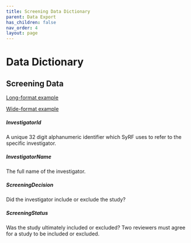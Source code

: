 ```yaml
---
title: Screening Data Dictionary
parent: Data Export
has_children: false
nav_order: 4
layout: page
---
```


# Data Dictionary 

## Screening Data

[Long-format example](./spreadsheet_templates/screening_data_unblinded_long-format_example.csv)

[Wide-format example](./spreadsheet_templates/screening_data_unblinded_wide-format_example.csv)

<!---##### Reconciled

True / False indicating whether discrepancies between reviewers have been reconciled. 

...--->

##### InvestigatorId	

A unique 32 digit alphanumeric identifier which SyRF uses to refer to the specific investigator.

##### InvestigatorName	

The full name of the investigator.

##### ScreeningDecision	

Did the investigator include or exclude the study?

##### ScreeningStatus

Was the study ultimately included or excluded? Two reviewers must agree for a study to be included or excluded. 
